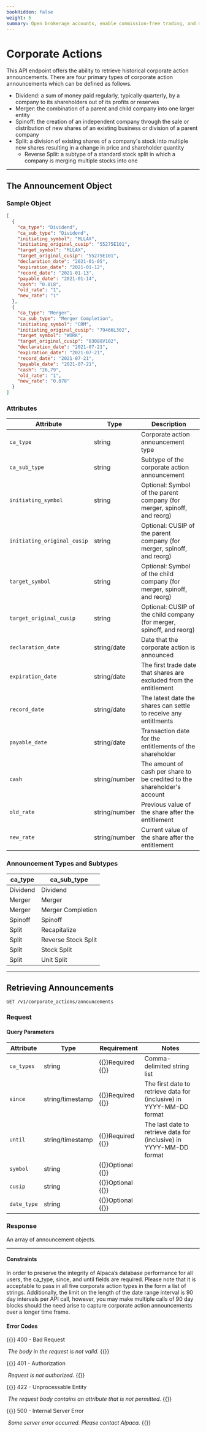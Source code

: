 ```yaml
---
bookHidden: false
weight: 5
summary: Open brokerage accounts, enable commission-free trading, and manage the ongoing user experience with Alpaca Broker API
---
```


# Corporate Actions

This API endpoint offers the ability to retrieve historical corporate action announcements. There are four primary types of corporate action announcements which can be defined as follows.

- Dividend: a sum of money paid regularly, typically quarterly, by a company to its shareholders out of its profits or reserves
- Merger: the combination of a parent and child company into one larger entity
- Spinoff: the creation of an independent company through the sale or distribution of new shares of an existing business or division of a parent company
- Split: a division of existing shares of a company's stock into multiple new shares resulting in a change in price and shareholder quantity
  - Reverse Split: a subtype of a standard stock split in which a company is merging multiple stocks into one

---
## **The Announcement Object**

### Sample Object

``` json
[
  {
    "ca_type": "Dividend",
    "ca_sub_type": "Dividend",
    "initiating_symbol": "MLLAX",
    "initiating_original_cusip": "55275E101",
    "target_symbol": "MLLAX",
    "target_original_cusip": "55275E101",
    "declaration_date": "2021-01-05",
    "expiration_date": "2021-01-12",
    "record_date": "2021-01-13",
    "payable_date": "2021-01-14",
    "cash": "0.018",
    "old_rate": "1",
    "new_rate": "1"
  },
  {
    "ca_type": "Merger",
    "ca_sub_type": "Merger Completion",
    "initiating_symbol": "CRM",
    "initiating_original_cusip": "79466L302",
    "target_symbol": "WORK",
    "target_original_cusip": "83088V102",
    "declaration_date": "2021-07-21",
    "expiration_date": "2021-07-21",
    "record_date": "2021-07-21",
    "payable_date": "2021-07-21",
    "cash": "26,79",
    "old_rate": "1",
    "new_rate": "0.078"
  }
]
```

### Attributes

| Attribute                   | Type          | Description                                                                       |
| --------------------------- | ------------- | --------------------------------------------------------------------------------- |
| `ca_type`                   | string        | Corporate action announcement type                                                |
| `ca_sub_type`               | string        | Subtype of the corporate action announcement                                      |
| `initiating_symbol`         | string        | Optional: Symbol of the parent company (for merger, spinoff, and reorg)           |
| `initiating_original_cusip` | string        | Optional: CUSIP of the parent company (for merger, spinoff, and reorg)            |
| `target_symbol`             | string        | Optional: Symbol of the child company (for merger, spinoff, and reorg)            |
| `target_original_cusip`     | string        | Optional: CUSIP of the child company (for merger, spinoff, and reorg)             |
| `declaration_date`          | string/date   | Date that the corporate action is announced                                       |
| `expiration_date`           | string/date   | The first trade date that shares are excluded from the entitlement                |
| `record_date`               | string/date   | The latest date the shares can settle to receive any entitlments                  |
| `payable_date`              | string/date   | Transaction date for the entitlements of the shareholder                          |
| `cash`                      | string/number | The amount of cash per share to be credited to the shareholder's account          |
| `old_rate`                  | string/number | Previous value of the share after the entitlement                                 |
| `new_rate`                  | string/number | Current value of the share after the entitlement                                  |


###  Announcement Types and Subtypes

| ca_type          | ca_sub_type          |
| ---------------- | -------------------- |
| Dividend         | Dividend             |
| Merger           | Merger               |
| Merger           | Merger Completion    |
| Spinoff          | Spinoff              |
| Split            | Recapitalize         |
| Split            | Reverse Stock Split  |
| Split            | Stock Split          |
| Split            | Unit Split           |

---

## **Retrieving Announcements**

`GET /v1/corporate_actions/announcements`

### Request

#### Query Parameters

| Attribute  | Type             | Requirement                         | Notes                                                                |
| ---------- | ---------------- | ----------------------------------- | -------------------------------------------------------------------- |
| `ca_types` | string           | {{<hint info>}}Required {{</hint>}} | Comma-delimited string list                                          |
| `since`    | string/timestamp | {{<hint info>}}Required {{</hint>}} | The first date to retrieve data for (inclusive) in YYYY-MM-DD format |
| `until`    | string/timestamp | {{<hint info>}}Required {{</hint>}} | The last date to retrieve data for (inclusive) in YYYY-MM-DD format  |
| `symbol`   | string           | {{<hint info>}}Optional {{</hint>}} |                                                                      |
| `cusip`    | string           | {{<hint info>}}Optional {{</hint>}} |                                                                      |
| `date_type`| string           | {{<hint info>}}Optional {{</hint>}} |                                                                      |

### Response

An array of announcement objects.

---

#### Constraints

In order to preserve the integrity of Alpaca’s database performance for all users, the ca_type, since, and until fields are required. Please note that it is acceptable to pass in all five corporate action types in the form a list of strings. Additionally, the limit on the length of the date range interval is 90 day intervals per API call, however, you may make multiple calls of 90 day blocks should the need arise to capture corporate action announcements over a longer time frame.

#### Error Codes

{{<hint warning>}}
400 - Bad Request

​ _The body in the request is not valid._
{{</hint>}}

{{<hint warning>}}
401 - Authorization

​ _Request is not authorized._
{{</hint>}}

{{<hint warning>}}
422 - Unprocessable Entity

​ _The request body contains an attribute that is not permitted._
{{</hint>}}

{{<hint warning>}}
500 - Internal Server Error

​ _Some server error occurred. Please contact Alpaca._
{{</hint>}}
